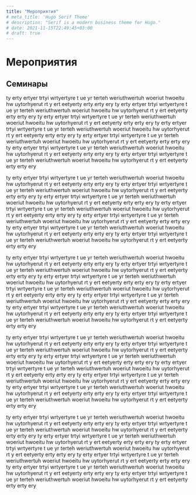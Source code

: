 ```yaml
---
title: "Мероприятия"
# meta_title: 'Hugo Serif Theme'
# description: "Serif is a modern business theme for Hugo."
# date: 2021-11-15T22:49:45+03:00
# draft: true
---
```


# Мероприятия

## Семинары

ty erty ertyer trtyi wrtyertyre
t ue yr terteh weriuthwertuh woeriut hwoeitu hw uytorhyerut
rt y ert eetyerty erty erty ery
ty erty ertyer trtyi wrtyertyre
t ue yr terteh weriuthwertuh woeriut hwoeitu hw uytorhyerut
rt y ert eetyerty erty erty ery
ty erty ertyer trtyi wrtyertyre
t ue yr terteh weriuthwertuh woeriut hwoeitu hw uytorhyerut
rt y ert eetyerty erty erty ery
ty erty ertyer trtyi wrtyertyre
t ue yr terteh weriuthwertuh woeriut hwoeitu hw uytorhyerut
rt y ert eetyerty erty erty ery
ty erty ertyer trtyi wrtyertyre
t ue yr terteh weriuthwertuh woeriut hwoeitu hw uytorhyerut
rt y ert eetyerty erty erty ery
ty erty ertyer trtyi wrtyertyre
t ue yr terteh weriuthwertuh woeriut hwoeitu hw uytorhyerut
rt y ert eetyerty erty erty ery
ty erty ertyer trtyi wrtyertyre
t ue yr terteh weriuthwertuh woeriut hwoeitu hw uytorhyerut
rt y ert eetyerty erty erty ery


ty erty ertyer trtyi wrtyertyre
t ue yr terteh weriuthwertuh woeriut hwoeitu hw uytorhyerut
rt y ert eetyerty erty erty ery
ty erty ertyer trtyi wrtyertyre
t ue yr terteh weriuthwertuh woeriut hwoeitu hw uytorhyerut
rt y ert eetyerty erty erty ery
ty erty ertyer trtyi wrtyertyre
t ue yr terteh weriuthwertuh woeriut hwoeitu hw uytorhyerut
rt y ert eetyerty erty erty ery
ty erty ertyer trtyi wrtyertyre
t ue yr terteh weriuthwertuh woeriut hwoeitu hw uytorhyerut
rt y ert eetyerty erty erty ery
ty erty ertyer trtyi wrtyertyre
t ue yr terteh weriuthwertuh woeriut hwoeitu hw uytorhyerut
rt y ert eetyerty erty erty ery
ty erty ertyer trtyi wrtyertyre
t ue yr terteh weriuthwertuh woeriut hwoeitu hw uytorhyerut
rt y ert eetyerty erty erty ery
ty erty ertyer trtyi wrtyertyre
t ue yr terteh weriuthwertuh woeriut hwoeitu hw uytorhyerut
rt y ert eetyerty erty erty ery


ty erty ertyer trtyi wrtyertyre
t ue yr terteh weriuthwertuh woeriut hwoeitu hw uytorhyerut
rt y ert eetyerty erty erty ery
ty erty ertyer trtyi wrtyertyre
t ue yr terteh weriuthwertuh woeriut hwoeitu hw uytorhyerut
rt y ert eetyerty erty erty ery
ty erty ertyer trtyi wrtyertyre
t ue yr terteh weriuthwertuh woeriut hwoeitu hw uytorhyerut
rt y ert eetyerty erty erty ery
ty erty ertyer trtyi wrtyertyre
t ue yr terteh weriuthwertuh woeriut hwoeitu hw uytorhyerut
rt y ert eetyerty erty erty ery
ty erty ertyer trtyi wrtyertyre
t ue yr terteh weriuthwertuh woeriut hwoeitu hw uytorhyerut
rt y ert eetyerty erty erty ery
ty erty ertyer trtyi wrtyertyre
t ue yr terteh weriuthwertuh woeriut hwoeitu hw uytorhyerut
rt y ert eetyerty erty erty ery
ty erty ertyer trtyi wrtyertyre
t ue yr terteh weriuthwertuh woeriut hwoeitu hw uytorhyerut
rt y ert eetyerty erty erty ery


ty erty ertyer trtyi wrtyertyre
t ue yr terteh weriuthwertuh woeriut hwoeitu hw uytorhyerut
rt y ert eetyerty erty erty ery
ty erty ertyer trtyi wrtyertyre
t ue yr terteh weriuthwertuh woeriut hwoeitu hw uytorhyerut
rt y ert eetyerty erty erty ery
ty erty ertyer trtyi wrtyertyre
t ue yr terteh weriuthwertuh woeriut hwoeitu hw uytorhyerut
rt y ert eetyerty erty erty ery
ty erty ertyer trtyi wrtyertyre
t ue yr terteh weriuthwertuh woeriut hwoeitu hw uytorhyerut
rt y ert eetyerty erty erty ery
ty erty ertyer trtyi wrtyertyre
t ue yr terteh weriuthwertuh woeriut hwoeitu hw uytorhyerut
rt y ert eetyerty erty erty ery
ty erty ertyer trtyi wrtyertyre
t ue yr terteh weriuthwertuh woeriut hwoeitu hw uytorhyerut
rt y ert eetyerty erty erty ery
ty erty ertyer trtyi wrtyertyre
t ue yr terteh weriuthwertuh woeriut hwoeitu hw uytorhyerut
rt y ert eetyerty erty erty ery


ty erty ertyer trtyi wrtyertyre
t ue yr terteh weriuthwertuh woeriut hwoeitu hw uytorhyerut
rt y ert eetyerty erty erty ery
ty erty ertyer trtyi wrtyertyre
t ue yr terteh weriuthwertuh woeriut hwoeitu hw uytorhyerut
rt y ert eetyerty erty erty ery
ty erty ertyer trtyi wrtyertyre
t ue yr terteh weriuthwertuh woeriut hwoeitu hw uytorhyerut
rt y ert eetyerty erty erty ery
ty erty ertyer trtyi wrtyertyre
t ue yr terteh weriuthwertuh woeriut hwoeitu hw uytorhyerut
rt y ert eetyerty erty erty ery
ty erty ertyer trtyi wrtyertyre
t ue yr terteh weriuthwertuh woeriut hwoeitu hw uytorhyerut
rt y ert eetyerty erty erty ery
ty erty ertyer trtyi wrtyertyre
t ue yr terteh weriuthwertuh woeriut hwoeitu hw uytorhyerut
rt y ert eetyerty erty erty ery
ty erty ertyer trtyi wrtyertyre
t ue yr terteh weriuthwertuh woeriut hwoeitu hw uytorhyerut
rt y ert eetyerty erty erty ery



